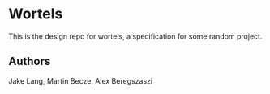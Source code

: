# Wortels
This is the design repo for wortels, a specification for some random project.

## Authors
Jake Lang, Martin Becze, Alex Beregszaszi
